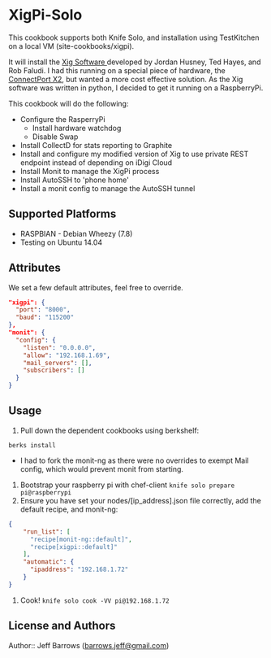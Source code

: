 # XigPi-Solo

This cookbook supports both Knife Solo, and installation using TestKitchen on a local VM (site-cookbooks/xigpi).

It will install the [Xig Software ](http://www.faludi.com/projects/xbee-internet-gateway/) developed by Jordan Husney, Ted Hayes, and Rob Faludi. I had this running on a special piece of hardware, the [ConnectPort X2](http://www.digi.com/products/wireless-routers-gateways/gateways/connectportx2ese), but wanted a more cost effective solution. As the Xig software was written in python, I decided to get it running on a RaspberryPi.

This cookbook will do the following:
* Configure the RasperryPi
  * Install hardware watchdog
  * Disable Swap
* Install CollectD for stats reporting to Graphite
* Install and configure my modified version of Xig to use private REST endpoint instead of depending on iDigi Cloud
* Install Monit to manage the XigPi process
* Install AutoSSH to 'phone home'
* Install a monit config to manage the AutoSSH tunnel

## Supported Platforms

* RASPBIAN - Debian Wheezy (7.8)
* Testing on Ubuntu 14.04

## Attributes

We set a few default attributes, feel free to override.
```json
"xigpi": {
  "port": "8000",
  "baud": "115200"
},
"monit": {
  "config": {
    "listen": "0.0.0.0",
    "allow": "192.168.1.69",
    "mail_servers": [],
    "subscribers": []
  }
}
```

## Usage

1. Pull down the dependent cookbooks using berkshelf:
```
berks install
```
 * I had to fork the monit-ng as there were no overrides to exempt Mail config, which would prevent monit from starting.
1. Bootstrap your raspberry pi with chef-client
`knife solo prepare pi@raspberrypi`
1. Ensure you have set your nodes/[ip_address].json file correctly, add the default recipe, and monit-ng:
```json
{
    "run_list": [
      "recipe[monit-ng::default]",
      "recipe[xigpi::default]"
    ],
    "automatic": {
      "ipaddress": "192.168.1.72"
    }
}
```
1. Cook!
`knife solo cook -VV pi@192.168.1.72`

## License and Authors

Author:: Jeff Barrows (<barrows.jeff@gmail.com>)
